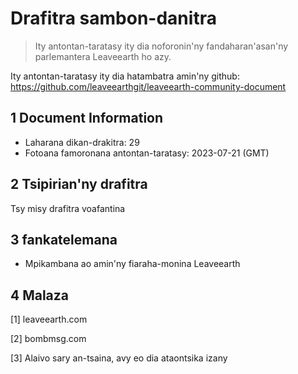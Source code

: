 # Drafitra sambon-danitra

>Ity antontan-taratasy ity dia noforonin'ny fandaharan'asan'ny parlemantera Leaveearth ho azy.

Ity antontan-taratasy ity dia hatambatra amin'ny github: https://github.com/leaveearthgit/leaveearth-community-document

## 1 Document Information

- Laharana dikan-drakitra: 29
- Fotoana famoronana antontan-taratasy: 2023-07-21 (GMT)

## 2 Tsipirian'ny drafitra

Tsy misy drafitra voafantina

## 3 fankatelemana
* Mpikambana ao amin'ny fiaraha-monina Leaveearth

## 4 Malaza
[1] leaveearth.com

[2] bombmsg.com

[3] Alaivo sary an-tsaina, avy eo dia ataontsika izany